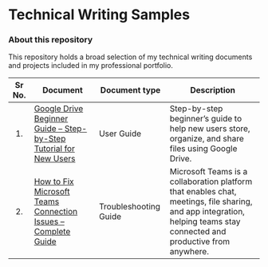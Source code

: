 # Technical Writing Samples
### About this repository
This repository holds a broad selection of my technical writing documents and projects included in my professional portfolio. 

| Sr No. | Document | Document type | Description |
|:------:|---|---|---|
| <p align="center">1.</p> | [Google Drive Beginner Guide – Step-by-Step Tutorial for New Users](https://github.com/Suhas-Kadhane/Technical-Writing-Portfolio/wiki/Google-Drive-Beginner-Guide-%E2%80%93-Step%E2%80%90by%E2%80%90Step-Tutorial-for-New-Users) | User Guide | Step-by-step beginner’s guide to help new users store, organize, and share files using Google Drive. |
| <p align="center">2.</p> | [How to Fix Microsoft Teams Connection Issues – Complete Guide](https://github.com/Suhas-Kadhane/Technical-Writing-Portfolio/wiki/How-to-Fix-Microsoft-Teams-Connection-Issues-%E2%80%93-Complete-Guide) | Troubleshooting Guide | Microsoft Teams is a collaboration platform that enables chat, meetings, file sharing, and app integration, helping teams stay connected and productive from anywhere. |

